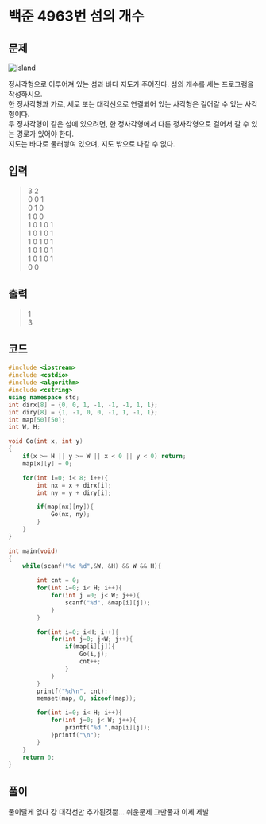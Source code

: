 # 백준 4963번 섬의 개수
## 문제

![island](https://user-images.githubusercontent.com/43857226/62511260-bb8bba80-b84d-11e9-8e72-b56dede04136.png)

정사각형으로 이루어져 있는 섬과 바다 지도가 주어진다. 섬의 개수를 세는 프로그램을 작성하시오. </br>
한 정사각형과 가로, 세로 또는 대각선으로 연결되어 있는 사각형은 걸어갈 수 있는 사각형이다. </br>
두 정사각형이 같은 섬에 있으려면, 한 정사각형에서 다른 정사각형으로 걸어서 갈 수 있는 경로가 있어야 한다. </br>
지도는 바다로 둘러쌓여 있으며, 지도 밖으로 나갈 수 없다. </br>

## 입력
> 3 2 </br> 
0 0 1</br>
0 1 0</br>
1 0 0</br>
1 0 1 0 1 </br>
1 0 1 0 1 </br>
1 0 1 0 1 </br>
1 0 1 0 1 </br>
1 0 1 0 1 </br>
0 0</br>

## 출력 
> 1 </br>
3 </br>

## 코드
```c++
#include <iostream>
#include <cstdio>
#include <algorithm>
#include <cstring>
using namespace std;
int dirx[8] = {0, 0, 1, -1, -1, -1, 1, 1};
int diry[8] = {1, -1, 0, 0, -1, 1, -1, 1};
int map[50][50];
int W, H;

void Go(int x, int y)
{
    if(x >= H || y >= W || x < 0 || y < 0) return;
    map[x][y] = 0;

    for(int i=0; i< 8; i++){
        int nx = x + dirx[i];
        int ny = y + diry[i];

        if(map[nx][ny]){
            Go(nx, ny);
        }
    }
}

int main(void)
{
    while(scanf("%d %d",&W, &H) && W && H){
        
        int cnt = 0;
        for(int i=0; i< H; i++){
            for(int j =0; j< W; j++){
                scanf("%d", &map[i][j]);
            }
        }

        for(int i=0; i<H; i++){
            for(int j=0; j<W; j++){
                if(map[i][j]){
                    Go(i,j);
                    cnt++;
                }
            }
        }
        printf("%d\n", cnt);
        memset(map, 0, sizeof(map));

        for(int i=0; i< H; i++){
            for(int j=0; j< W; j++){
                printf("%d ",map[i][j]);
            }printf("\n");
        }
    }
    return 0;
}
```
## 풀이
풀이랄게 없다 걍 대각선만 추가된것뿐... 쉬운문제 그만풀자 이제 제발
